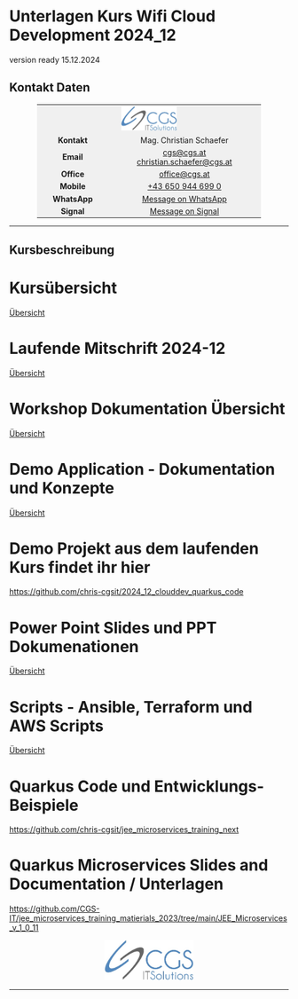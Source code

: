 # Unterlagen Kurs Wifi Cloud Development 2024_12 
version ready 15.12.2024 

## Kontakt Daten

<div align="center">
  <table style="background-color: #f0f0f0; width: 80%; border-collapse: collapse; text-align: center;">
    <tr >
      <td  colspan="2" style="width: 25%;">
        <img src="https://raw.githubusercontent.com/chris-cgsit/cgs-it-items-public/main/images/cgsit-logo/Logo-JPEG-small.png" alt="CGS IT Logo" style="width: 100px;"/>
      </td>
    </tr>
    <tr>
      <td><strong>Kontakt</strong></td>
      <td>Mag. Christian Schaefer</td>
    </tr>
    <tr>
      <td><strong>Email</strong></td>
      <td>
        <a href="mailto:cgs@cgs.at">cgs@cgs.at</a><br/> 
        <a href="mailto:christian.schaefer@cgs.at">christian.schaefer@cgs.at</a><br/>
      </td>
    </tr>
    <tr>
    <td><strong>Office</strong></td>
      <td>
        <a href="mailto:office@cgs.at">office@cgs.at</a>
      </td>
    </tr>
    <tr>
      <td><strong>Mobile</strong></td>
      <td>
        <a href="tel:+436509446990">+43 650 944 699 0</a>
      </td>
    </tr>
    <tr>
      <td><strong>WhatsApp</strong></td>
      <td>
        <a href="https://wa.me/436509446990?text=Hello%20Christian,%20I%20would%20like%20to%20discuss...">Message on WhatsApp</a>
      </td>
    </tr>
    <tr>
      <td><strong>Signal</strong></td>
      <td>
        <a href="https://signal.me/#p/+436509446990?text=Hello%20Christian,%20I%20would%20like%20to%20discuss...">Message on Signal</a>
      </td>
    </tr>
  </table>
</div>

------------------------------------------------------------------------------------------------------------------------------------------------

## Kursbeschreibung

# Kursübersicht
[Übersicht](005_books/0000_CGS_IT_Wifi_Java_DevOps_Cloud_Development_Übersicht.docx)

# Laufende Mitschrift 2024-12
[Übersicht](005_books/00000_laufende_Mitschrift.docx)

# Workshop Dokumentation Übersicht 
[Übersicht](005_books/Wifi_Java_DevOps_Cloud_Kursunterlagen_v_1.0.6.pdf)

# Demo Application - Dokumentation und Konzepte
[Übersicht](005_books/Wifi_Java_DevOps_Cloud_Demo_App_v_1.0.6.pdf)

# Demo Projekt aus dem laufenden Kurs findet ihr hier
https://github.com/chris-cgsit/2024_12_clouddev_quarkus_code

# Power Point Slides und PPT Dokumenationen
[Übersicht](020_slides)

# Scripts - Ansible, Terraform und AWS Scripts
[Übersicht](200_scripts)

# Quarkus Code und Entwicklungs-Beispiele
https://github.com/chris-cgsit/jee_microservices_training_next

# Quarkus Microservices Slides and Documentation / Unterlagen
https://github.com/CGS-IT/jee_microservices_training_matierials_2023/tree/main/JEE_Microservices_v_1_0_11


<p style="text-align: center;">
  <img src="https://raw.githubusercontent.com/chris-cgsit/cgs-it-items-public/main/images/cgsit-logo/Logo-JPEG-small.png" alt="CGS IT Logo" style="width: 160px;"/>
</p>


------------------------------------------------------------------------------------------------------------------------------------------------




<script src="https://www.google.com/recaptcha/api.js"></script>
